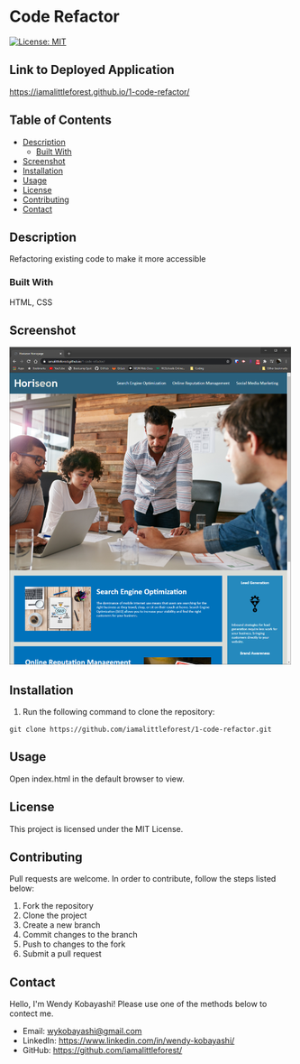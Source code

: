 # Code Refactor
[![License: MIT](https://img.shields.io/badge/License-MIT-yellow.svg)](https://opensource.org/licenses/MIT)

## Link to Deployed Application
https://iamalittleforest.github.io/1-code-refactor/

## Table of Contents
* [Description](#description)
  * [Built With](#built-with)
* [Screenshot](#screenshot) 
* [Installation](#installation)
* [Usage](#usage)
* [License](#license)
* [Contributing](#contributing)
* [Contact](#contact)

## Description
Refactoring existing code to make it more accessible

### Built With
HTML, CSS

## Screenshot
<img src="assets/images/readme-screenshot.PNG" width="500">

## Installation
1. Run the following command to clone the repository:
```
git clone https://github.com/iamalittleforest/1-code-refactor.git
```

## Usage
Open index.html in the default browser to view.

## License
This project is licensed under the MIT License.

## Contributing
Pull requests are welcome. In order to contribute, follow the steps listed below:
1. Fork the repository
2. Clone the project
3. Create a new branch
4. Commit changes to the branch
5. Push to changes to the fork
6. Submit a pull request

## Contact
Hello, I'm Wendy Kobayashi! Please use one of the methods below to contect me.
* Email: <wykobayashi@gmail.com>
* LinkedIn: <https://www.linkedin.com/in/wendy-kobayashi/>
* GitHub: <https://github.com/iamalittleforest/>